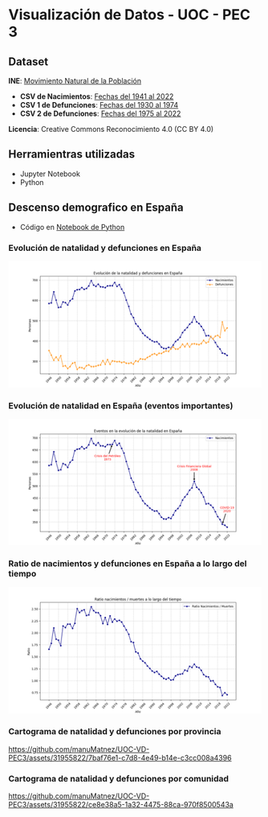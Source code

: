 # Visualización de Datos - UOC - PEC 3

## Dataset

**INE**: [Movimiento Natural de la Población](https://www.ine.es/dynt3/inebase/index.htm?padre=1684&capsel=1684)

+ **CSV de Nacimientos**: [Fechas del 1941 al 2022](https://www.ine.es/jaxiT3/Tabla.htm?t=6518&L=0)
+ **CSV 1 de Defunciones**: [Fechas del 1930 al 1974](https://www.ine.es/jaxiT3/Tabla.htm?t=6553&L=0)
+ **CSV 2 de Defunciones**: [Fechas del 1975 al 2022](https://www.ine.es/jaxiT3/Tabla.htm?t=6545&L=0)

**Licencia**: Creative Commons Reconocimiento 4.0 (CC BY 4.0)

## Herramientras utilizadas

+ Jupyter Notebook
+ Python

## Descenso demografico en España

+ Código en [Notebook de Python](./CODE_UOC_VD_PEC3_Storytelling_ManuelErnestoMartinezMartin.ipynb)

### Evolución de natalidad y defunciones en España

![](./generated/img/nacimientos_defunciones_esp.png)

### Evolución de natalidad en España (eventos importantes)

![](./generated/img/nacimientos_esp_eventos.png)

### Ratio de nacimientos y defunciones en España a lo largo del tiempo

![](./generated/img/ratio_nacimientos_defunciones.png)

### Cartograma de natalidad y defunciones por provincia

https://github.com/manuMatnez/UOC-VD-PEC3/assets/31955822/7baf76e1-c7d8-4e49-b14e-c3cc008a4396

### Cartograma de natalidad y defunciones por comunidad

https://github.com/manuMatnez/UOC-VD-PEC3/assets/31955822/ce8e38a5-1a32-4475-88ca-970f8500543a



